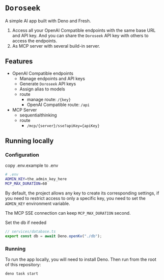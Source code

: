 # `Doroseek`

A simple AI app built with Deno and Fresh.

1. Access all your OpenAI Compatible endpoints with the same base URL and API
   key. And you can share the `Doroseek` API key with others to access the
   endpoints.
2. As MCP server with several build-in server.

## Features

- OpenAI Compatible endpoints
  - Manage endpoints and API keys
  - Generate `Doroseek` API keys
  - Assign alias to models
  - route
    - manage route: `/{key}`
    - OpenAI Compatible route: `/api`
- MCP Server
  - sequentialthinking
  - route
    - `/mcp/{server}/sse?apiKey={apiKey}`

## Running locally

### Configuration

copy .env.example to .env

```sh
# .env
ADMIN_KEY=the_admin_key_here
MCP_MAX_DURATION=60
```

By default, the project allows any key to create its corresponding settings, if
you need to restrict access to only a specific key, you need to set the
`ADMIN_KEY` environment variable.

The MCP SSE connection can keep `MCP_MAX_DURATION` second.

Set the db if needed

```ts
// services/database.ts
export const db = await Deno.openKv("./db");
```

### Running

To run the app locally, you will need to install Deno. Then run from the root of
this repository:

```sh
deno task start
```
